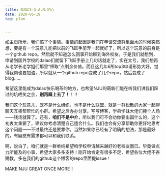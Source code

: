 ```yaml
---
title: NJUCS-G.A.N.初心
date: 2020-06-19
tag: plan


---
```



如主页所示，我们搞了个事情。事情的起因是我们在申请交流群里面水的时候突然想，要是有一个玩意儿能把以前的飞跃手册弄一起就好了，所以这个玩意的前身是一个github repo。然后就不知道怎么回事开始聊到海外校友。于是我们就想到，申请到国外学校的dalao们就留下飞跃手册上几句话就走了，实在太亏，我们想再从老学长老学姐们那里“榨取”点剩余价值。而且这几年6所top3申请形势大好，觉得我南也要加油，所以就从一个github repo变成了几个repo，然后变成了blog……

希望这里能成为dalao快乐喝茶的地方，也希望NJU的萌新们能在听我们讲我们踩过的坑哂笑之余，**别再踩上去了！！！**

我们这个玩意儿，既不是什么组织，也不是什么联盟，就是一群松散的大家一起聊聊天互相帮帮忙的小群。希望之后办办分享，写写博客，学弟学妹大佬们捧个人场——钱场就算了。还有，**咱们不是中介**，所以我们可不会劝你要出国什么的，这个初衷太重要了，建议你考虑清楚自己适合什么。我们也会有分享帮助你更好地思考这个问题——不过最终还是要靠你。当然如果你已经有了明确的想法，那是最好的，有疑惑有需求都可以和我们联系。

啊，说白了，咱们就是一群单纯希望咱学校申请越来越好的老校友而已。毕竟做点力所能及的小事，希望大家多多支持！刚开始肯定有很多不足，希望各位大佬不吝赐教，多在我们的github这个博客的repo里面提issue！

MAKE NJU GREAT ONCE MORE！